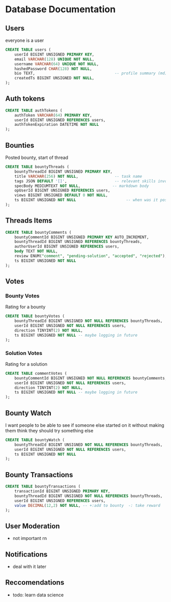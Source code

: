 # Database Documentation

## Users
everyone is a user
```sql
CREATE TABLE users (
    userId BIGINT UNSIGNED PRIMARY KEY,
    email VARCHAR(128) UNIQUE NOT NULL,
    username VARCHAR(64) UNIQUE NOT NULL,
    hashedPassword CHAR(128) NOT NULL,
    bio TEXT,                                   -- profile summary (md)
    createdTs BIGINT UNSIGNED NOT NULL,
);
```
## Auth tokens
```sql
CREATE TABLE authTokens (
    authToken VARCHAR(64) PRIMARY KEY,
    userId BIGINT UNSIGNED REFERENCES users,
    authTokenExpiration DATETIME NOT NULL
);
```

## Bounties
Posted bounty, start of thread
```sql
CREATE TABLE bountyThreads (
    bountyThreadId BIGINT UNSIGNED PRIMARY KEY,
    title VARCHAR(256) NOT NULL,                -- task name
    tags JSON DEFAULT '[]',                     -- relevant skills involved
    specBody MEDIUMTEXT NOT NULL,              -- markdown body
    opUserId BIGINT UNSIGNED REFERENCES users,
    views BIGINT UNSIGNED DEFAULT 0 NOT NULL,
    ts BIGINT UNSIGNED NOT NULL                      -- when was it posted
);
```

## Threads Items
```sql
CREATE TABLE bountyComments (
    bountyCommentId BIGINT UNSIGNED PRIMARY KEY AUTO_INCREMENT,
    bountyThreadId BIGINT UNSIGNED REFERENCES bountyThreads,
    authorUserId BIGINT UNSIGNED REFERENCES users,
    body TEXT NOT NULL,
    review ENUM("comment", "pending-solution", "accepted", "rejected"), -- OP review
    ts BIGINT UNSIGNED NOT NULL
);
```

## Votes

### Bounty Votes
Rating for a bounty
```sql
CREATE TABLE bountyVotes (
    bountyThreadId BIGINT UNSIGNED NOT NULL REFERENCES bountyThreads,
    userId BIGINT UNSIGNED NOT NULL REFERENCES users,
    direction TINYINT(2) NOT NULL,
    ts BIGINT UNSIGNED NOT NULL -- maybe logging in future
);
```

### Solution Votes
Rating for a solution
```sql
CREATE TABLE commentVotes (
    bountyCommentId BIGINT UNSIGNED NOT NULL REFERENCES bountyComments,
    userId BIGINT UNSIGNED NOT NULL REFERENCES users,
    direction TINYINT(2) NOT NULL,
    ts BIGINT UNSIGNED NOT NULL -- maybe logging in future
);
```


## Bounty Watch
I want people to be able to see if someone else started on it without making them think they should try something else
```sql
CREATE TABLE bountyWatch (
    bountyThreadId BIGINT UNSIGNED NOT NULL REFERENCES bountyThreads,
    userId BIGINT UNSIGNED NOT NULL REFERENCES users,
    ts BIGINT UNSIGNED NOT NULL
);
```

## Bounty Transactions
```sql
CREATE TABLE bountyTransactions (
    transactionId BIGINT UNSIGNED PRIMARY KEY,
    bountyThreadId BIGINT UNSIGNED NOT NULL REFERENCES bountyThreads,
    userId BIGINT UNSIGNED REFERENCES users,
    value DECIMAL(12,2) NOT NULL, -- +:add to bounty  -: take reward
);
```


## User Moderation
- not important rn

## Notifications
- deal with it later

## Reccomendations
- todo: learn data science